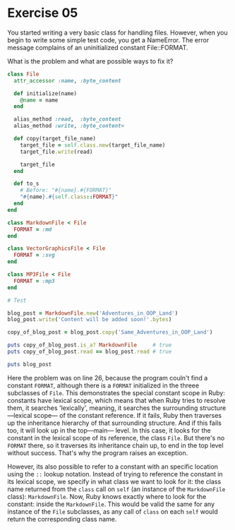 # Exercise 05

You started writing a very basic class for handling files. However, when you begin to write some simple test code, you get a NameError. The error message complains of an uninitialized constant File::FORMAT.

What is the problem and what are possible ways to fix it?

```ruby
class File
  attr_accessor :name, :byte_content

  def initialize(name)
    @name = name
  end

  alias_method :read,  :byte_content
  alias_method :write, :byte_content=

  def copy(target_file_name)
    target_file = self.class.new(target_file_name)
    target_file.write(read)

    target_file
  end

  def to_s
    # Before: "#{name}.#{FORMAT}"
    "#{name}.#{self.class::FORMAT}"
  end
end

class MarkdownFile < File
  FORMAT = :md
end

class VectorGraphicsFile < File
  FORMAT = :svg
end

class MP3File < File
  FORMAT = :mp3
end

# Test

blog_post = MarkdownFile.new('Adventures_in_OOP_Land')
blog_post.write('Content will be added soon!'.bytes)

copy_of_blog_post = blog_post.copy('Same_Adventures_in_OOP_Land')

puts copy_of_blog_post.is_a? MarkdownFile     # true
puts copy_of_blog_post.read == blog_post.read # true

puts blog_post
```

Here the problem was on line 26, because the program couln't find a constant `FORMAT`, although there is a `FORMAT` initialized in the threee subclasses of `File`. This demonstrates the special constant scope in Ruby:
constants have lexical scope, which means that when Ruby tries to resolve them, it searches 'lexically', meaning, it searches the surrounding structure—lexical scope— of the constant reference. If it fails, Ruby then traverses up the inheritance hierarchy of that surrounding structure. And if this fails too, it will look up in the top—main— level. In this case, it looks for the constant in the lexical scope of its reference, the class `File`. But there's no `FORMAT` there, so it traverses its inheritance chain up, to end in the top level without success. That's why the program raises an exception.

However, its also possible to refer to a constant with an specific location using the `::` lookup notation. Instead of trying to reference the constant in its lexical scope, we specify in what class we want to look for it: the class name returned from the `class` call on `self` (an instance of the `MarkdownFile` class): `MarkdownFile`. Now, Ruby knows exactly where to look for the constant: inside the `MarkdownFile`. This would be valid the same for any instance of the `File` subclasses, as any call of `class` on each `self` would return the corresponding class name.